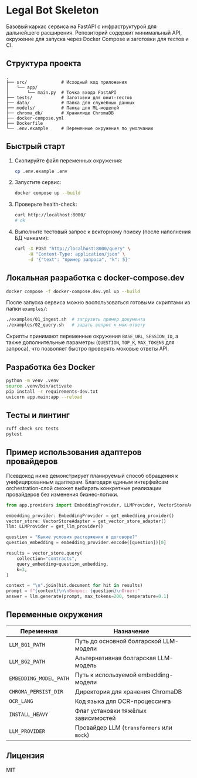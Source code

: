 # Legal Bot Skeleton

Базовый каркас сервиса на FastAPI с инфраструктурой для дальнейшего расширения. Репозиторий содержит минимальный API, окружение для запуска через Docker Compose и заготовки для тестов и CI.

## Структура проекта

```
.
├── src/             # Исходный код приложения
│   └── app/
│       └── main.py  # Точка входа FastAPI
├── tests/           # Заготовки для юнит-тестов
├── data/            # Папка для служебных данных
├── models/          # Папка для ML-моделей
├── chroma_db/       # Хранилище ChromaDB
├── docker-compose.yml
├── Dockerfile
└── .env.example     # Переменные окружения по умолчанию
```

## Быстрый старт

1. Скопируйте файл переменных окружения:
   ```bash
   cp .env.example .env
   ```
2. Запустите сервис:
   ```bash
   docker compose up --build
   ```
3. Проверьте health-check:
   ```bash
   curl http://localhost:8000/
   # ok
   ```

4. Выполните тестовый запрос к векторному поиску (после наполнения БД чанками):
   ```bash
   curl -X POST "http://localhost:8000/query" \
        -H "Content-Type: application/json" \
        -d '{"text": "пример запроса", "k": 5}'
   ```

## Локальная разработка с docker-compose.dev

```bash
docker compose -f docker-compose.dev.yml up --build
```

После запуска сервиса можно воспользоваться готовыми скриптами из папки `examples/`:

```bash
./examples/01_ingest.sh  # загрузить пример документа
./examples/02_query.sh   # задать вопрос к мок-ответу
```

Скрипты принимают переменные окружения `BASE_URL`, `SESSION_ID`, а также дополнительные
параметры (`QUESTION`, `TOP_K`, `MAX_TOKENS` для запроса), что позволяет быстро проверять
моковые ответы API.

## Разработка без Docker

```bash
python -m venv .venv
source .venv/bin/activate
pip install -r requirements-dev.txt
uvicorn app.main:app --reload
```

## Тесты и линтинг

```bash
ruff check src tests
pytest
```

## Пример использования адаптеров провайдеров

Псевдокод ниже демонстрирует планируемый способ обращения к унифицированным
адаптерам. Благодаря единым интерфейсам orchestration-слой сможет выбирать
конкретные реализации провайдеров без изменения бизнес-логики.

```python
from app.providers import EmbeddingProvider, LLMProvider, VectorStoreAdapter

embedding_provider: EmbeddingProvider = get_embedding_provider()
vector_store: VectorStoreAdapter = get_vector_store_adapter()
llm: LLMProvider = get_llm_provider()

question = "Какие условия расторжения в договоре?"
question_embedding = embedding_provider.encode([question])[0]

results = vector_store.query(
    collection="contracts",
    query_embedding=question_embedding,
    k=3,
)

context = "\n".join(hit.document for hit in results)
prompt = f"{context}\n\nВопрос: {question}\nОтвет:"
answer = llm.generate(prompt, max_tokens=200, temperature=0.1)
```

## Переменные окружения

| Переменная            | Назначение                                |
|-----------------------|-------------------------------------------|
| `LLM_BG1_PATH`         | Путь до основной болгарской LLM-модели    |
| `LLM_BG2_PATH`         | Альтернативная болгарская LLM-модель      |
| `EMBEDDING_MODEL_PATH` | Путь к используемой embedding-модели      |
| `CHROMA_PERSIST_DIR`   | Директория для хранения ChromaDB          |
| `OCR_LANG`             | Код языка для OCR-процессинга             |
| `INSTALL_HEAVY`        | Флаг установки тяжёлых зависимостей       |
| `LLM_PROVIDER`         | Провайдер LLM (`transformers` или `mock`) |

## Лицензия

MIT
